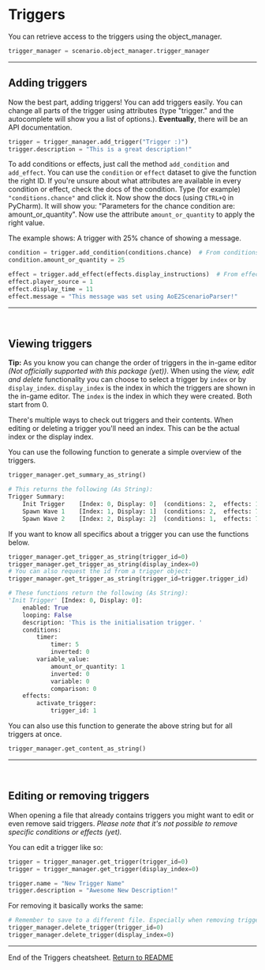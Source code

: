 # Triggers

You can retrieve access to the triggers using the object_manager. 

```python
trigger_manager = scenario.object_manager.trigger_manager
```

---

## Adding triggers
Now the best part, adding triggers! You can add triggers easily. You can change all parts of the trigger using attributes (type "trigger." and the autocomplete will show you a list of options.).  **Eventually**, there will be an API documentation. 

```python
trigger = trigger_manager.add_trigger("Trigger :)")
trigger.description = "This is a great description!"
```

To add conditions or effects, just call the method `add_condition` and `add_effect`. You can use the `condition` or `effect` dataset to give the function the right ID. If you're unsure about what attributes are available in every condition or effect, check the docs of the condition. Type (for example) `"conditions.chance"` and click it. Now show the docs (using `CTRL+Q` in PyCharm). It will show you: "Parameters for the chance condition are: amount_or_quantity". Now use the attribute `amount_or_quantity` to apply the right value.

The example shows: A trigger with 25% chance of showing a message. 

```python
condition = trigger.add_condition(conditions.chance)  # From conditions dataset
condition.amount_or_quantity = 25

effect = trigger.add_effect(effects.display_instructions)  # From effects dataset
effect.player_source = 1
effect.display_time = 11
effect.message = "This message was set using AoE2ScenarioParser!"
```

---
&nbsp;  

## Viewing triggers

**Tip:** As you know you can change the order of triggers in the in-game editor *(Not officially supported with this package (yet))*. When using the *view, edit and delete* functionality you can choose to select a trigger by `index` or by `display_index`. `display_index` is the index in which the triggers are shown in the in-game editor. The `index` is the index in which they were created. Both start from 0.

There's multiple ways to check out triggers and their contents. When editing or deleting a trigger you'll need an index. This can be the actual index or the display index.

You can use the following function to generate a simple overview of the triggers.

```python
trigger_manager.get_summary_as_string()

# This returns the following (As String):
Trigger Summary:
	Init Trigger    [Index: 0, Display: 0]	(conditions: 2,  effects: 1)
	Spawn Wave 1    [Index: 1, Display: 1]	(conditions: 2,  effects: 7)
	Spawn Wave 2    [Index: 2, Display: 2]	(conditions: 1,  effects: 7)
```

If you want to know all specifics about a trigger you can use the functions below. 

```python
trigger_manager.get_trigger_as_string(trigger_id=0)
trigger_manager.get_trigger_as_string(display_index=0)
# You can also request the id from a trigger object:
trigger_manager.get_trigger_as_string(trigger_id=trigger.trigger_id)

# These functions return the following (As String):
'Init Trigger' [Index: 0, Display: 0]:
    enabled: True
    looping: False
    description: 'This is the initialisation trigger. '
    conditions:
        timer:
            timer: 5
            inverted: 0
        variable_value:
            amount_or_quantity: 1
            inverted: 0
            variable: 0
            comparison: 0
    effects:
        activate_trigger:
            trigger_id: 1
```
You can also use this function to generate the above string but for all triggers at once.
```python
trigger_manager.get_content_as_string()
```

---
&nbsp;  

## Editing or removing triggers
When opening a file that already contains triggers you might want to edit or even remove said triggers. *Please note that it's not possible to remove specific conditions or effects (yet).*

You can edit a trigger like so:
```python
trigger = trigger_manager.get_trigger(trigger_id=0)
trigger = trigger_manager.get_trigger(display_index=0)

trigger.name = "New Trigger Name"
trigger.description = "Awesome New Description!"
```

For removing it basically works the same:
```python
# Remember to save to a different file. Especially when removing triggers.
trigger_manager.delete_trigger(trigger_id=0)
trigger_manager.delete_trigger(display_index=0)
```

---

End of the Triggers cheatsheet. [Return to README](./../README.md)
